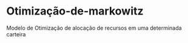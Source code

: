 # Otimização-de-markowitz
 Modelo de Otimização de alocação de recursos em uma determinada carteira
